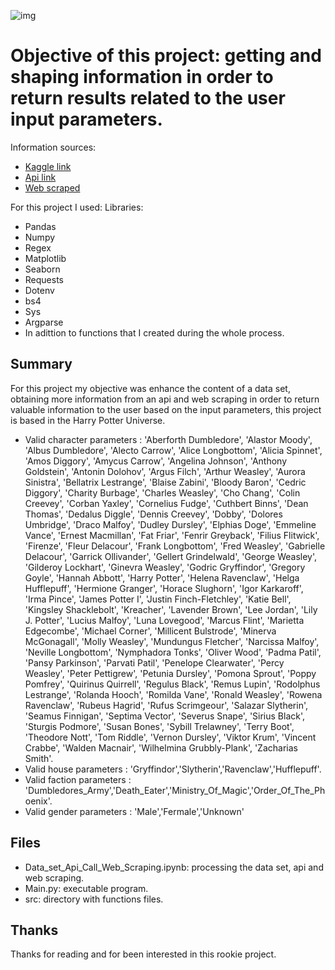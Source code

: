 ![img](banner.jpeg)

# Objective of this project: getting and shaping information in order to return results related to the user input parameters.

Information sources:
* [Kaggle link](https://www.kaggle.com/gulsahdemiryurek/harry-potter-dataset?select=Characters.csv)
* [Api link](https://www.potterapi.com/)
* [Web scraped](https://harrypotter.fandom.com/)

For this project I used:
Libraries:
* Pandas
* Numpy
* Regex
* Matplotlib
* Seaborn
* Requests
* Dotenv
* bs4
* Sys
* Argparse
* In adittion to functions that I created during the whole process.

## Summary
For this project my objective was enhance the content of a data set, obtaining more information from an api and web scraping in order to return valuable information to the user based on the input parameters, this project is based in the Harry Potter Universe. 
* Valid character parameters : 'Aberforth Dumbledore', 'Alastor Moody', 'Albus Dumbledore', 'Alecto Carrow', 'Alice Longbottom', 'Alicia Spinnet', 'Amos Diggory', 'Amycus Carrow', 'Angelina Johnson', 'Anthony Goldstein', 'Antonin Dolohov', 'Argus Filch', 'Arthur Weasley', 'Aurora Sinistra', 'Bellatrix Lestrange', 'Blaise Zabini', 'Bloody Baron', 'Cedric Diggory', 'Charity Burbage', 'Charles Weasley', 'Cho Chang', 'Colin Creevey', 'Corban Yaxley', 'Cornelius Fudge', 'Cuthbert Binns', 'Dean Thomas', 'Dedalus Diggle', 'Dennis Creevey', 'Dobby', 'Dolores Umbridge', 'Draco Malfoy', 'Dudley Dursley', 'Elphias Doge', 'Emmeline Vance', 'Ernest Macmillan', 'Fat Friar', 'Fenrir Greyback', 'Filius Flitwick', 'Firenze', 'Fleur Delacour', 'Frank Longbottom', 'Fred Weasley', 'Gabrielle Delacour', 'Garrick Ollivander', 'Gellert Grindelwald', 'George Weasley', 'Gilderoy Lockhart', 'Ginevra Weasley', 'Godric Gryffindor', 'Gregory Goyle', 'Hannah Abbott', 'Harry Potter', 'Helena Ravenclaw', 'Helga Hufflepuff', 'Hermione Granger', 'Horace Slughorn', 'Igor Karkaroff', 'Irma Pince', 'James Potter I', 'Justin Finch-Fletchley', 'Katie Bell', 'Kingsley Shacklebolt', 'Kreacher', 'Lavender Brown', 'Lee Jordan', 'Lily J. Potter', 'Lucius Malfoy', 'Luna Lovegood', 'Marcus Flint', 'Marietta Edgecombe', 'Michael Corner', 'Millicent Bulstrode', 'Minerva McGonagall', 'Molly Weasley', 'Mundungus Fletcher', 'Narcissa Malfoy', 'Neville Longbottom', 'Nymphadora Tonks', 'Oliver Wood', 'Padma Patil', 'Pansy Parkinson', 'Parvati Patil', 'Penelope Clearwater', 'Percy Weasley', 'Peter Pettigrew', 'Petunia Dursley', 'Pomona Sprout', 'Poppy Pomfrey', 'Quirinus Quirrell', 'Regulus Black', 'Remus Lupin', 'Rodolphus Lestrange', 'Rolanda Hooch', 'Romilda Vane', 'Ronald Weasley', 'Rowena Ravenclaw', 'Rubeus Hagrid', 'Rufus Scrimgeour', 'Salazar Slytherin', 'Seamus Finnigan', 'Septima Vector', 'Severus Snape', 'Sirius Black', 'Sturgis Podmore', 'Susan Bones', 'Sybill Trelawney', 'Terry Boot', 'Theodore Nott', 'Tom Riddle', 'Vernon Dursley', 'Viktor Krum', 'Vincent Crabbe', 'Walden Macnair', 'Wilhelmina Grubbly-Plank', 'Zacharias Smith'.
* Valid house parameters : 'Gryffindor','Slytherin','Ravenclaw','Hufflepuff'.
* Valid faction parameters : 'Dumbledores_Army','Death_Eater','Ministry_Of_Magic','Order_Of_The_Phoenix'.
* Valid gender parameters : 'Male','Fermale','Unknown'

## Files
* Data_set_Api_Call_Web_Scraping.ipynb: processing the data set, api and web scraping.
* Main.py: executable program.
* src: directory with functions files. 


## Thanks 
Thanks for reading and for been interested in this rookie project.
